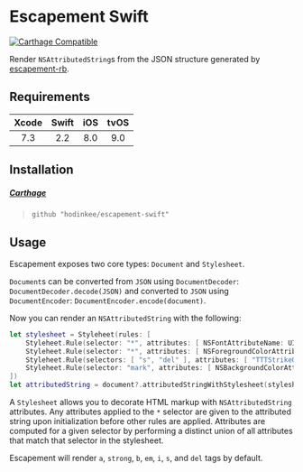 # Escapement Swift

[![Carthage Compatible](https://img.shields.io/badge/carthage-compatible-4BC51D.svg)](https://github.com/Carthage/Carthage)

Render `NSAttributedString`s from the JSON structure generated by [escapement-rb](https://github.com/hodinkee/escapement-rb).

## Requirements

|  Xcode  |  Swift  |  iOS  |  tvOS  |
| :-----: | :-----: | :---: | :----: |
| 7.3     | 2.2     | 8.0   | 9.0    |

## Installation

##### [Carthage](https://github.com/carthage/carthage)
> `github "hodinkee/escapement-swift"`

## Usage

Escapement exposes two core types: `Document` and `Stylesheet`.

`Document`s can be converted from `JSON` using `DocumentDecoder`: `DocumentDecoder.decode(JSON)` and converted to `JSON` using `DocumentEncoder`: `DocumentEncoder.encode(document)`.

Now you can render an `NSAttributedString` with the following:

```swift
let stylesheet = Styleheet(rules: [
    Styleheet.Rule(selector: "*", attributes: [ NSFontAttributeName: UIFont(name: "TiemposText-Regular", size: 18)! ]),
    Styleheet.Rule(selector: "*", attributes: [ NSForegroundColorAttributeName: Theme.darkTextColor() ]),
    Styleheet.Rule(selectors: [ "s", "del" ], attributes: [ "TTTStrikeOutAttribute": NSUnderlineStyle.StyleSingle.rawValue ]),
    Styleheet.Rule(selector: "mark", attributes: [ NSBackgroundColorAttributeName: colorWithHex(0xEEEEEE) ])
])
let attributedString = document?.attributedStringWithStylesheet(stylesheet)
```

A `Stylesheet` allows you to decorate HTML markup with `NSAttributedString` attributes. Any attributes applied to the `*` selector are given to the attributed string upon initialization before other rules are applied. Attributes are computed for a given selector by performing a distinct union of all attributes that match that selector in the stylesheet.

Escapement will render `a`, `strong`, `b`, `em`, `i`, `s`, and `del` tags by default.
